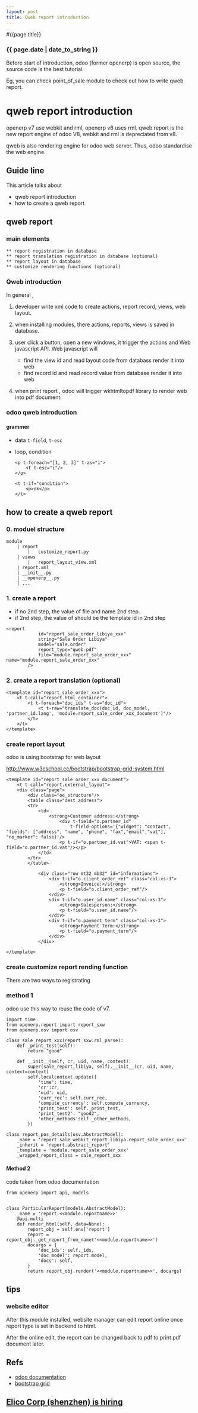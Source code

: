 ```yaml
---
layout: post
title: Qweb report introduction
---
```


#{{page.title}}

### {{ page.date | date_to_string }}
Before start of introduction, odoo (former openerp) is open source, the source code is the best tutorial.

Eg, you can check point_of_sale module to check out how to write qweb report.

# qweb report introduction
openerp v7 use webkit and rml, openerp v6 uses rml.
qweb report is the new report engine of odoo V8, webkit and rml is depreciated from v8.

qweb is also rendering engine for odoo web server. Thus, odoo standardise the web engine.


## Guide line

This article talks about

* qweb report introduction
* how to create a qweb report

## qweb report
### main elements
	** report registration in database
	** report translation registration in database (optional)
	** report layout in database
	** customize rendering functions (optional)	

### Qweb introduction
In general , 

1. developer write xml code to create actions, report record, views, web layout.
2. when installing modules, there actions, reports, views is saved in database.
3. user click a button, open a new windows, it trigger the actions and Web javascript API. Web javascript will 
    * find the view id and read layout code from databass render it into web
    * find record id and read record value from database render it into web

4. when print report , odoo will trigger wkhtmltopdf library to render web into pdf document.

### odoo qweb introduction
#### grammer
* data
	`t-field`, `t-esc`
 
* loop, condition

	```
	<p t-foreach="[1, 2, 3]" t-as="i">
    	<t t-esc="i"/>
	</p>
	```
	```
	<t t-if="condition">
        <p>ok</p>
    </t>
	```

## how to create a qweb report
### 0. moduel structure

```
module
	| report
		|	customize_report.py
	| views
		|	report_layout_view.xml
	| report.xml
	| __init__.py
	| __openerp__.py
	| ...
```
### 1. create a report

* if no 2nd step, the value of file and name  2nd step.
* if 2nd step, the value of  should be the template id in 2nd step


```
<report 
            id="report_sale_order_libiya_xxx"
            string="Sale Order Libiya"
            model="sale.order" 
            report_type="qweb-pdf"
            file="module.report_sale_order_xxx" 
name="module.report_sale_order_xxx" 
        />
```
### 2. create a report translation (optional)
```
<template id="report_sale_order_xxx">
    <t t-call="report.html_container">
        <t t-foreach="doc_ids" t-as="doc_id">
            <t t-raw="translate_doc(doc_id, doc_model, 'partner_id.lang', 'module.report_sale_order_xxx_document')"/>
        </t>
    </t>
</template>
```

### create report layout

odoo is using bootstrap for web layout

http://www.w3cschool.cc/bootstrap/bootstrap-grid-system.html


```
<template id="report_sale_order_xxx_document">
    <t t-call="report.external_layout">
    <div class="page">
        <div class="oe_structure"/>
        <table class="dest_address">
        <tr>
            <td>
                <strong>Customer address:</strong>
                    <div t-field="o.partner_id" 
                        t-field-options='{"widget": "contact", "fields": ["address", "name", "phone", "fax","email","vat"], "no_marker": false}'/>
                    <p t-if="o.partner_id.vat">VAT: <span t-field="o.partner_id.vat"/></p>
            </td>
        </tr>
        </table>

            <div class="row mt32 mb32" id="informations">
                <div t-if="o.client_order_ref" class="col-xs-3">
                    <strong>Invoice:</strong>
                    <p t-field="o.client_order_ref"/>
                </div>
                <div t-if="o.user_id.name" class="col-xs-3">
                    <strong>Salesperson:</strong>
                    <p t-field="o.user_id.name"/>
                </div>
                <div t-if="o.payment_term" class="col-xs-3">
                    <strong>Payment Term:</strong>
                    <p t-field="o.payment_term"/>
                </div>
            </div>

</template>

```

### create customize report rending function
There are two ways to registrating 

### method 1 
odoo use this way to reuse the code of v7.

```
import time
from openerp.report import report_sxw
from openerp.osv import osv

class sale_report_xxx(report_sxw.rml_parse):
    def _print_test(self):
        return "good"

    def __init__(self, cr, uid, name, context):
        super(sale_report_libiya, self).__init__(cr, uid, name, context=context)
        self.localcontext.update({
            'time': time,
            'cr':cr,
            'uid': uid,
            'curr_rec': self.curr_rec,
            'compute_currency': self.compute_currency,
            'print_test': self._print_test,
            'print_test2': "good2",
            'other_methods'self._other_methods,
        })

class report_pos_details(osv.AbstractModel):
    _name = 'report.sale_webkit_report_libiya.report_sale_order_xxx'
    _inherit = 'report.abstract_report'
    _template = 'module.report_sale_order_xxx'
    _wrapped_report_class = sale_report_xxx
```

#### Method 2
code taken from odoo documentation

```
from openerp import api, models


class ParticularReport(models.AbstractModel):
    _name = 'report.<<module.reportname>>'
    @api.multi
    def render_html(self, data=None):
        report_obj = self.env['report']
        report = report_obj._get_report_from_name('<<module.reportname>>')
        docargs = {
            'doc_ids': self._ids,
            'doc_model': report.model,
            'docs': self,
        }
        return report_obj.render('<<module.reportname>>', docargs)
```

## tips
### website editor
After this module installed, website manager can edit report online once report type is set in backend  to html.

After the online edit, the report can be changed back to pdf to print pdf document later.

## Refs
* [odoo documentation](https://www.odoo.com/documentation/8.0/reference/qweb.html)
* [bootstrap grid](http://www.w3cschool.cc/bootstrap/bootstrap-grid-system.html)

## [Elico Corp (shenzhen) is hiring][job_link]
[job_link]: http://simple-is-better.com/jobs/866 "Eilco Shenzhen hire odoo developers"
